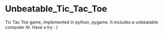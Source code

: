 # Unbeatable_Tic_Tac_Toe
Tic Tac Toe game, implemented in python, pygame. It includes a unbeatable computer AI. Have a try : )
